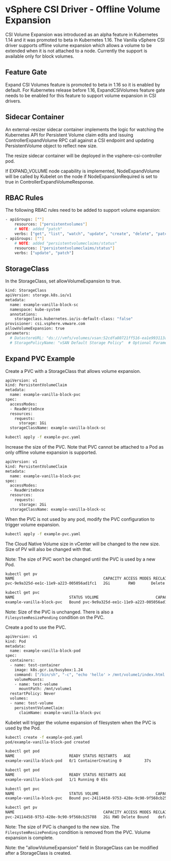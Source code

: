 # vSphere CSI Driver - Offline Volume Expansion

CSI Volume Expansion was introduced as an alpha feature in Kubernetes 1.14 and it was promoted to beta in Kubernetes 1.16. The Vanilla vSphere CSI driver supports offline volume expansion which allows a volume to be extended when it is not attached to a node. Currently the support is available only for block volumes.

## Feature Gate

Expand CSI Volumes feature is promoted to beta in 1.16 so it is enabled by default. For Kubernetes release before 1.16, ExpandCSIVolumes feature gate needs to be enabled for this feature to support volume expansion in CSI drivers.

## Sidecar Container

An external-resizer sidecar container implements the logic for watching the Kubernetes API for Persistent Volume claim edits and issuing ControllerExpandVolume RPC call against a CSI endpoint and updating PersistentVolume object to reflect new size.

The resize sidecar container will be deployed in the vsphere-csi-controller pod.

If EXPAND_VOLUME node capability is implemented, NodeExpandVolume will be called by Kubelet on the node if NodeExpansionRequired is set to true in ControllerExpandVolumeResponse.

## RBAC Rules

The following  RBAC rules need to be added to support volume expansion:

```bash
- apiGroups: [""]
    resources: ["persistentvolumes"]
    # NOTE: added "patch"
    verbs: ["get", "list", "watch", "update", "create", "delete", "patch"]
- apiGroups: [""]
    # NOTE: added "persistentvolumeclaims/status"
    resources: ["persistentvolumeclaims/status"]
    verbs: ["update", "patch"]
```

## StorageClass

In the StorageClass, set allowVolumeExpansion to true.

```bash
kind: StorageClass
apiVersion: storage.k8s.io/v1
metadata:
  name: example-vanilla-block-sc
  namespace: kube-system
  annotations:
    storageclass.kubernetes.io/is-default-class: "false"
provisioner: csi.vsphere.vmware.com
allowVolumeExpansion: true
parameters:
  # DatastoreURL: "ds:///vmfs/volumes/vsan:52cdfa80721ff516-ea1e993113acfc77/" # Optional Parameter
  # StoragePolicyName: "vSAN Default Storage Policy"  # Optional Parameter
```

## Expand PVC Example

Create a PVC with a StorageClass that allows volume expansion.

```bash
apiVersion: v1
kind: PersistentVolumeClaim
metadata:
  name: example-vanilla-block-pvc
spec:
  accessModes:
  - ReadWriteOnce
  resources:
    requests:
      storage: 1Gi
  storageClassName: example-vanilla-block-sc
```

```bash
kubectl apply -f example-pvc.yaml
```

Increase the size of the PVC. Note that PVC cannot be attached to a Pod as only offline volume expansion is supported.

```bash
apiVersion: v1
kind: PersistentVolumeClaim
metadata:
  name: example-vanilla-block-pvc
spec:
  accessModes:
  - ReadWriteOnce
  resources:
    requests:
      storage: 2Gi
  storageClassName: example-vanilla-block-sc
```

When the PVC is not used by any pod, modify the PVC configuration to trigger volume expansion.

```bash
kubectl apply -f example-pvc.yaml
```

The Cloud Native Volume size in vCenter will be changed to the new size. Size of PV will also be changed with that.

Note: The size of PVC won’t be changed until the PVC is used by a new Pod.

```bash
kubectl get pv
NAME                                       CAPACITY ACCESS MODES RECLAIM POLICY STATUS   CLAIM STORAGECLASS           REASON AGE
pvc-9e9a325d-ee1c-11e9-a223-005056ad1fc1   2Gi        RWO       Delete   Bound default/example-vanilla-block-pvc   example-vanilla-block-sc 6m44s

kubectl get pvc
NAME                        STATUS VOLUME                         CAPACITY ACCESS MODES STORAGECLASS AGE
example-vanilla-block-pvc   Bound pvc-9e9a325d-ee1c-11e9-a223-005056ad1fc1   1Gi        RWO       example-vanilla-block-sc   6m57s
```

Note: Size of the PVC is unchanged. There is also a `FilesystemResizePending` condition on the PVC.

Create a pod to use the PVC.

```bash
apiVersion: v1
kind: Pod
metadata:
  name: example-vanilla-block-pod
spec:
  containers:
  - name: test-container
    image: k8s.gcr.io/busybox:1.24
    command: ["/bin/sh", "-c", "echo 'hello' > /mnt/volume1/index.html  && chmod o+rX /mnt /mnt/volume1/index.html && while true ; do sleep 2 ; done"]
    volumeMounts:
    - name: test-volume
      mountPath: /mnt/volume1
  restartPolicy: Never
  volumes:
  - name: test-volume
    persistentVolumeClaim:
      claimName: example-vanilla-block-pvc
```

Kubelet will trigger the volume expansion of filesystem when the PVC is used by the Pod.

```bash
kubectl create -f example-pod.yaml
pod/example-vanilla-block-pod created
```

```bash
kubectl get pod
NAME                        READY STATUS RESTARTS   AGE
example-vanilla-block-pod   0/1 ContainerCreating 0          37s

kubectl get pod
NAME                        READY STATUS RESTARTS AGE
example-vanilla-block-pod   1/1 Running 0 65s
```

```bash
kubectl get pvc
NAME                        STATUS VOLUME                         CAPACITY ACCESS MODES STORAGECLASS AGE
example-vanilla-block-pvc   Bound pvc-24114458-9753-428e-9c90-9f568cb25788   2Gi RWO example-vanilla-block-sc 2m12s

kubectl get pv
NAME                                       CAPACITY ACCESS MODES RECLAIM POLICY STATUS   CLAIM STORAGECLASS           REASON AGE
pvc-24114458-9753-428e-9c90-9f568cb25788   2Gi RWO Delete Bound    default/example-vanilla-block-pvc example-vanilla-block-sc            2m3s
```

Note: The size of PVC is changed to the new size. The `FilesystemResizePending` condition is removed from the PVC. Volume expansion is complete.

Note: the "allowVolumeExpansion" field in StorageClass can be modified after a StorageClass is created.

